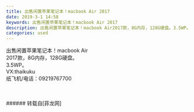 ```yaml
---
title: 出售闲置苹果笔记本！macbook Air 2017
date: 2019-3-1 14:58
keywords: 出售闲置苹果笔记本！macbook Air 2017
description: 出售闲置苹果笔记本！macbook Air2017款，8G内存，128G硬盘。3.5WP。VX:thaikuku纸飞机/电话：09219767700
categories: used
---
```

<td class="t_f" id="postmessage_3136524">

出售闲置苹果笔记本！macbook Air<br/>
2017款，8G内存，128G硬盘。<br/>
3.5WP。<br/>
VX:thaikuku<br/>
纸飞机/电话：09219767700<br/>
<br/>
<br/>
</td>
###### 转载自[菲龙网]